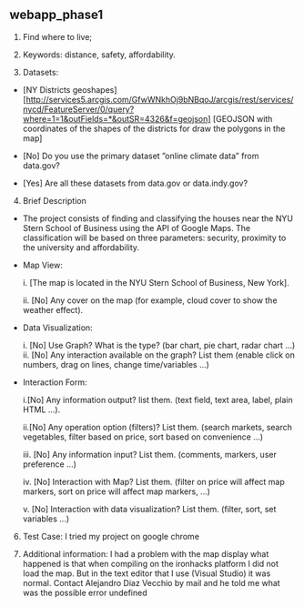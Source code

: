 ## webapp_phase1
1. Find where to live;

2. Keywords: distance, safety, affordability.

3. Datasets:
- [NY Districts geoshapes] [http://services5.arcgis.com/GfwWNkhOj9bNBqoJ/arcgis/rest/services/nycd/FeatureServer/0/query?where=1=1&outFields=*&outSR=4326&f=geojson] [GEOJSON with coordinates of the shapes of the districts for draw the polygons in the map] 

- [No] Do you use the primary dataset ”online climate data” from data.gov?
- [Yes] Are all these datasets from data.gov or data.indy.gov? 

4. Brief Description
- The project consists of finding and classifying the houses near the NYU Stern School of Business using the API of Google Maps. The classification will be based on three parameters: security, proximity to the university and affordability.

- Map View:

  i. [The map is located in the NYU Stern School of Business, New York].
  
  ii. [No] Any cover on the map (for example, cloud cover to show the weather effect).

- Data Visualization:

  i. [No] Use Graph? What is the type? (bar chart, pie chart, radar chart ...)
  ii. [No] Any interaction available on the graph? List them (enable click on numbers, drag on lines, change time/variables ...)

- Interaction Form: 

  i.[No] Any information output? list them. (text field, text area, label, plain HTML ...).
  
  ii.[No] Any operation option (filters)? List them. (search markets, search vegetables, filter based on price, sort based on convenience ...) 
  
  iii. [No] Any information input? List them. (comments, markers, user preference ...)
  
  iv. [No] Interaction with Map? List them. (filter on price will affect map markers, sort on price will affect map markers, ...) 
  
  v. [No] Interaction with data visualization? List them. (filter, sort, set variables ...)

6. Test Case: I tried my project on google chrome

7. Additional information: I had a problem with the map display what happened is that when compiling on the ironhacks platform I did not load the map. But in the text editor that I use (Visual Studio) it was normal. Contact Alejandro Diaz Vecchio by mail and he told me what was the possible error
undefined
